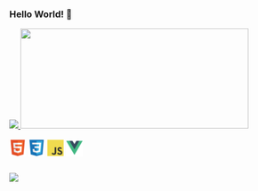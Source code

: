 ### Hello World! 👋

<div>
  <a href="https://www.github.com/CarlosNiiO">
  <img height="180em" src="https://github-readme-stats.vercel.app/api?username=CarlosNiiO&show_icons=true&theme=transparent&include_allcommits=true&count_private=true"/>
  <img height="180em" width="410" src="https://github-readme-stats.vercel.app/api/top-langs/?username=CarlosNiiO&layout=compact&langs_count=16&theme=transparent"/>
</div>
<div style="display: inline-block"><br>
  <img align="center" alt="Carlos-HTML" height="30" widht="40" src="https://raw.githubusercontent.com/devicons/devicon/master/icons/html5/html5-original.svg">
  <img align="center" alt="Carlos-CSS" height="30" widht="40" src="https://raw.githubusercontent.com/devicons/devicon/master/icons/css3/css3-original.svg">
  <img align="center" alt="Carlos-Js" height="30" widht="40" src="https://raw.githubusercontent.com/devicons/devicon/master/icons/javascript/javascript-original.svg">
  <img align="center" alt="Carlos-VueJS" height="30" widht="40" src="https://raw.githubusercontent.com/devicons/devicon/master/icons/vuejs/vuejs-original.svg">
</div>

##

<div>
  <a href="https://www.linkedin.com/in/carlosniio" target="_blank"><img src="https://img.shields.io/badge/LinkedIn-0077B5?style=for-the-badge&logo=linkedin&logoColor=white"></a>
</div>
